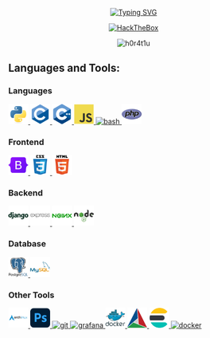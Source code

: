 
<p align="center">
<a href="https://git.io/typing-svg"><img src="https://readme-typing-svg.herokuapp.com?font=Roboto+Mono+&pause=1000&color=07FF00&center=true&vCenter=true&random=false&width=435&lines=Computer+Science+Student;Cyber+Security+Enthusiast;System+Admin" alt="Typing SVG" /></a>
</p>
<div align="center">
 <a href="https://app.hackthebox.com/profile/541825"><img src="https://www.hackthebox.com/badge/image/541825" alt="HackTheBox"></a>
 <p align="center"> <img src="https://komarev.com/ghpvc/?username=h0r4t1u&label=Profile%20views&color=0e75b6&style=flat" alt="h0r4t1u" /> </p>


<h2 align="left">Languages and Tools:</h2>
   <h3 align="left"> Languages </h3>
   <p align="left">
   <a href="https://www.python.org" target="_blank"> <img src="https://raw.githubusercontent.com/devicons/devicon/master/icons/python/python-original.svg" alt="python" width="40" height="40"/> </a>
   <a href="https://www.cprogramming.com/" target="_blank" rel="noreferrer"> <img src="https://raw.githubusercontent.com/devicons/devicon/master/icons/c/c-original.svg" alt="c" width="40" height="40"/> </a> 
   <a href="https://www.w3schools.com/cpp/" target="_blank"> <img src="https://raw.githubusercontent.com/devicons/devicon/master/icons/cplusplus/cplusplus-original.svg" alt="cplusplus" width="40" height="40"/> </a>
   <a href="https://developer.mozilla.org/en-US/docs/Web/JavaScript" target="_blank"> <img src="https://raw.githubusercontent.com/devicons/devicon/master/icons/javascript/javascript-original.svg" alt="javascript" width="40" height="40"/> </a>
   <a href="https://www.gnu.org/software/bash/" target="_blank" rel="noreferrer"> <img src="https://www.vectorlogo.zone/logos/gnu_bash/gnu_bash-official.svg" alt="bash" width="40" height="40"/> </a> 
   <a href="https://www.php.net" target="_blank" rel="noreferrer"> <img src="https://raw.githubusercontent.com/devicons/devicon/master/icons/php/php-original.svg" alt="php" width="40" height="40"/> </a>
   </p>
   <h3 align="left">Frontend</h3>
   <p align="left"> <a href="https://getbootstrap.com" target="_blank"> <img src="https://raw.githubusercontent.com/devicons/devicon/master/icons/bootstrap/bootstrap-original.svg" alt="bootstrap" width="40" height="40"/> </a>
      <a href="https://www.w3schools.com/css/" target="_blank"> <img src="https://raw.githubusercontent.com/devicons/devicon/master/icons/css3/css3-original-wordmark.svg" alt="css3" width="40" height="40"/> </a>
      <a href="https://www.w3.org/html/" target="_blank"> <img src="https://raw.githubusercontent.com/devicons/devicon/master/icons/html5/html5-original-wordmark.svg" alt="html5" width="40" height="40"/> </a>     </p>
   <h3 align="left"> Backend </h3>
   <p align="left">
      <a href="https://www.djangoproject.com/" target="_blank"> <img src="https://raw.githubusercontent.com/devicons/devicon/master/icons/django/django-plain-wordmark.svg" alt="django" width="40" height="40"/> </a> 
      <a href="https://expressjs.com" target="_blank"> <img src="https://raw.githubusercontent.com/devicons/devicon/master/icons/express/express-original-wordmark.svg" alt="express" width="40" height="40"/> </a>
      <a href="https://www.nginx.com" target="_blank"> <img src="https://raw.githubusercontent.com/devicons/devicon/master/icons/nginx/nginx-original.svg" alt="nginx" width="40" height="40"/> </a>
      <a href="https://nodejs.org" target="_blank"> <img src="https://raw.githubusercontent.com/devicons/devicon/master/icons/nodejs/nodejs-original-wordmark.svg" alt="nodejs" width="40" height="40"/> </a>
   </p>
   <h3 align="left">Database</h3>
   <p align="left">
      <a href="https://www.postgresql.org" target="_blank"> <img src="https://raw.githubusercontent.com/devicons/devicon/master/icons/postgresql/postgresql-original-wordmark.svg" alt="postgresql" width="40" height="40"/> </a> 
      <a href="https://www.mysql.com/" target="_blank" rel="noreferrer"> <img src="https://raw.githubusercontent.com/devicons/devicon/master/icons/mysql/mysql-original-wordmark.svg" alt="mysql" width="40" height="40"/> </a> 
  
   </p>
   
   
   
   <h3 align="left"> Other Tools </h3>
   <p align="left"> 
      <a href="https://wiki.archlinux.org/title/arch_is_the_best" target="_blank"> <img src="https://raw.githubusercontent.com/devicons/devicon/master/icons/archlinux/archlinux-original-wordmark.svg" alt="linux" width="40" height="40"/> </a>
      <a href="https://www.photoshop.com/en" target="_blank"> <img src="https://raw.githubusercontent.com/devicons/devicon/master/icons/photoshop/photoshop-original.svg" alt="photoshop" width="40" height="40"/> </a>
      <a href="https://git-scm.com/" target="_blank"> <img src="https://www.vectorlogo.zone/logos/git-scm/git-scm-icon.svg" alt="git" width="40" height="40"/> </a>
      <a href="https://grafana.com" target="_blank" rel="noreferrer"> <img src="https://www.vectorlogo.zone/logos/grafana/grafana-icon.svg" alt="grafana" width="40" height="40"/> </a>
      <a href="https://www.docker.com/" target="_blank" rel="noreferrer"> <img src="https://raw.githubusercontent.com/devicons/devicon/master/icons/docker/docker-original-wordmark.svg" alt="docker" width="40" height="40"/> </a>
      <a href="" target="_blank" rel="noreferrer"> <img src="https://raw.githubusercontent.com/devicons/devicon/master/icons/cmake/cmake-original.svg" alt="docker" width="40" height="40"/> </a>
      <a href="https://www.elastic.com/" target="_blank" rel="noreferrer"> <img src="https://raw.githubusercontent.com/devicons/devicon/master/icons/elasticsearch/elasticsearch-original.svg" alt="docker" width="40" height="40"/> </a>
       <a href="https://nmap.org/" target="_blank" rel="noreferrer"> <img src="https://nmap.org/images/sitelogo.png" alt="docker" width="40" height="40"/> </a>
   </p>
